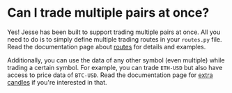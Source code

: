 # Can I trade multiple pairs at once? 

Yes! Jesse has been built to support trading multiple pairs at once. All you need to do is to simply define multiple trading routes in your `routes.py` file. Read the documentation page about [routes](/docs/routes.html#trading-multiple-routes) for details and examples.

Additionally, you can use the data of any other symbol (even multiple) while trading a certain symbol. For example, you can trade `ETH-USD` but also have access to price data of `BTC-USD`. Read the documentation page for [extra candles](/docs/routes.html#using-multiple-time-frames) if you're interested in that. 